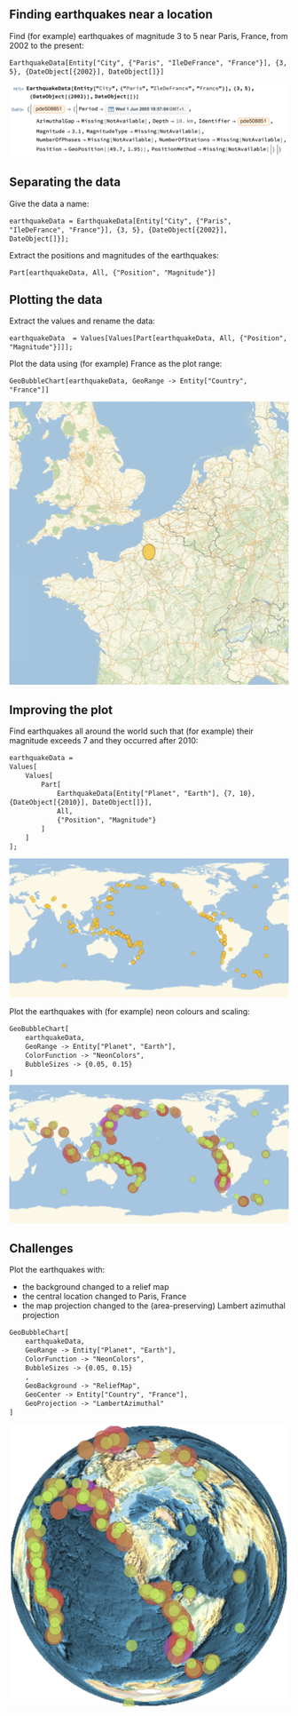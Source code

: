 ## Finding earthquakes near a location

Find (for example) earthquakes of magnitude 3 to 5 near Paris, France, from 2002 to the present:

```
EarthquakeData[Entity["City", {"Paris", "IleDeFrance", "France"}], {3, 5}, {DateObject[{2002}], DateObject[]}]
```

![Paris earthquakes 2](../images/ParisEarthquakeOutput2.png)


## Separating the data

Give the data a name:

```
earthquakeData = EarthquakeData[Entity["City", {"Paris", "IleDeFrance", "France"}], {3, 5}, {DateObject[{2002}], DateObject[]}];
```

Extract the positions and magnitudes of the earthquakes:

```
Part[earthquakeData, All, {"Position", "Magnitude"}]
```


## Plotting the data

Extract the values and rename the data:

```
earthquakeData  = Values[Values[Part[earthquakeData, All, {"Position", "Magnitude"}]]];
```

Plot the data using (for example) France as the plot range:

```
GeoBubbleChart[earthquakeData, GeoRange -> Entity["Country", "France"]]
```

![Paris earthquake bubble](../images/ParisEarthquakeBubble.png)


## Improving the plot

Find earthquakes all around the world such that (for example) their magnitude exceeds 7 and they occurred after 2010:

```
earthquakeData =
Values[
    Values[
        Part[
            EarthquakeData[Entity["Planet", "Earth"], {7, 10}, {DateObject[{2010}], DateObject[]}],
            All,
            {"Position", "Magnitude"}
        ]
    ]
];
```

![Magnitude 7+ Earthquakes around the world since 2010](../images/WorldEarthquakePlot.png)

Plot the earthquakes with (for example) neon colours and scaling:

```
GeoBubbleChart[
    earthquakeData,
    GeoRange -> Entity["Planet", "Earth"],
    ColorFunction -> "NeonColors",
    BubbleSizes -> {0.05, 0.15}
]
```

![Complete project](../images/CompleteEarthquakePlot.png)


## Challenges

Plot the earthquakes with:
  + the background changed to a relief map
  + the central location changed to Paris, France
  + the map projection changed to the (area-preserving) Lambert azimuthal projection

```
GeoBubbleChart[
    earthquakeData,
    GeoRange -> Entity["Planet", "Earth"],
    ColorFunction -> "NeonColors",
    BubbleSizes -> {0.05, 0.15}
    ,
    GeoBackground -> "ReliefMap",
    GeoCenter -> Entity["Country", "France"],
    GeoProjection -> "LambertAzimuthal"
]
```

![Magnitude 7+ Earthquakes around the world since 2010 (several options enabled)](../images/WorldEarthquakePlotAllOptions.png)